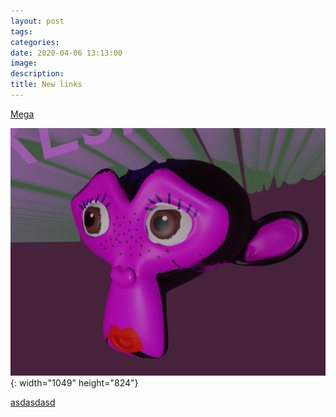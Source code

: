 ```yaml
---
layout: post
tags:
categories:
date: 2020-04-06 13:13:00
image:
description:
title: New links
---
```


[Mega](https://sakrecoer.com)

![](/uploads/----3.png){: width="1049" height="824"}

[asdasdasd](https://google.com)